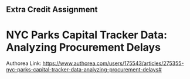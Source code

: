 ## Extra Credit Assignment

# NYC Parks Capital Tracker Data: Analyzing Procurement Delays

Authorea Link: https://www.authorea.com/users/175543/articles/275355-nyc-parks-capital-tracker-data-analyzing-procurement-delays#

